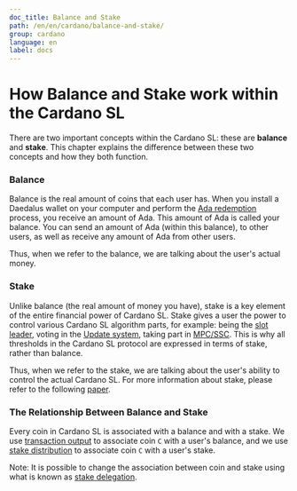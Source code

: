 ```yaml
---
doc_title: Balance and Stake
path: /en/en/cardano/balance-and-stake/
group: cardano
language: en
label: docs
---
```

<!-- Reviewed at e070e675764738b5190b2f93424de403f1937216 -->

# How Balance and Stake work within the Cardano SL

There are two important concepts within the Cardano SL: these are **balance** and **stake**. This chapter
explains the difference between these two concepts and how they both function.

### Balance

Balance is the real amount of coins that each user has. When you install a Daedalus wallet on your computer
and perform the [Ada redemption](/timeline/bootstrap/) process, you receive an amount of Ada. This amount of
Ada is called your balance. You can send an amount of Ada (within this balance), to other users, as well as
receive any amount of Ada from other users.
<!-- end -->
Thus, when we refer to the balance, we are talking about the user's actual money.

### Stake

Unlike balance (the real amount of money you have),
stake is a key element of the entire financial power of Cardano SL. Stake gives a user the
power to control various Cardano SL algorithm parts, for example: being the [slot leader](/glossary/#slot-leader),
voting in the [Update system](/cardano/update-mechanism/), taking part in [MPC/SSC](/technical/leader-selection/#follow-the-satoshi). This is why all thresholds in the Cardano SL protocol are expressed in terms of stake, rather than balance.

Thus, when we refer to the stake, we are talking about the user's ability to control the actual Cardano SL. For more information about stake, please refer to the following [paper](/glossary/#paper). 

### The Relationship Between Balance and Stake

Every coin in Cardano SL is associated with a balance and with a stake. We use [transaction output](/cardano/transactions/#design)
to associate coin `C` with a user's balance, and we use [stake distribution](/cardano/transactions/#stake-distribution)
to associate coin `C` with a user's stake.

Note: It is possible to change the association between coin and stake using what is known as [stake delegation](/technical/delegation/).
